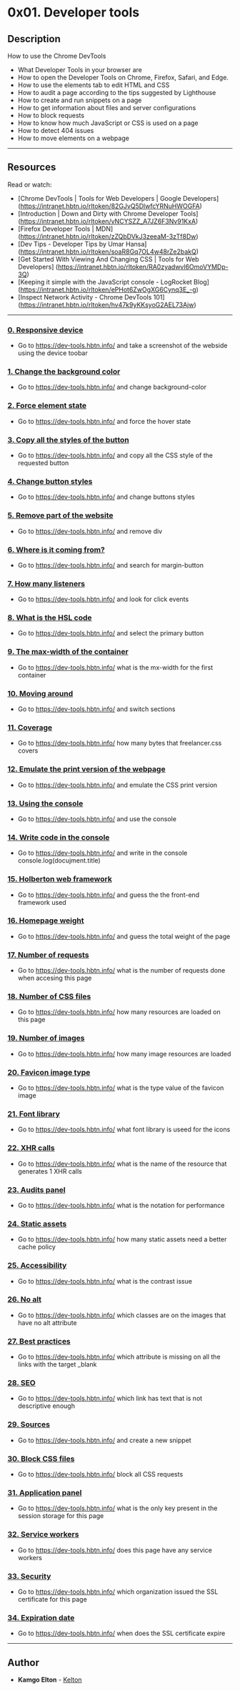 # 0x01. Developer tools

## Description

How to use the Chrome DevTools

* What Developer Tools in your browser are
* How to open the Developer Tools on Chrome, Firefox, Safari, and Edge.
* How to use the elements tab to edit HTML and CSS
* How to audit a page according to the tips suggested by Lighthouse
* How to create and run snippets on a page
* How to get information about files and server configurations
* How to block requests
* How to know how much JavaScript or CSS is used on a page
* How to detect 404 issues
* How to move elements on a webpage

---

## Resources

Read or watch:

* [Chrome DevTools | Tools for Web Developers | Google Developers] (<https://intranet.hbtn.io/rltoken/82GJvQ5DlwfcYRNuHWOGFA>)
* [Introduction | Down and Dirty with Chrome Developer Tools] (<https://intranet.hbtn.io/rltoken/vNCYSZZ_A7JZ6F3Nv91KxA>)
* [Firefox Developer Tools | MDN] (<https://intranet.hbtn.io/rltoken/zZQbDVkJ3zeeaM-3zTf8Dw>)
* [Dev Tips - Developer Tips by Umar Hansa] (<https://intranet.hbtn.io/rltoken/soaR8Gq7OL4w48rZe2bakQ>)
* [Get Started With Viewing And Changing CSS | Tools for Web Developers] (<https://intranet.hbtn.io/rltoken/RA0zyadwvl6OmoVYMDp-3Q>)
* [Keeping it simple with the JavaScript console - LogRocket Blog] (<https://intranet.hbtn.io/rltoken/ePHot6ZwOgXG6Cynq3E_-g>)
* [Inspect Network Activity - Chrome DevTools 101] (<https://intranet.hbtn.io/rltoken/hv47k9yKKsyoG2AEL73Ajw>)

---

### [0. Responsive device](./0-responsive_device.png)

* Go to <https://dev-tools.hbtn.info/> and take a screenshot of the webside using the device toobar

### [1. Change the background color](./1-change_bg_color.png)

* Go to <https://dev-tools.hbtn.info/> and change background-color

### [2. Force element state](./2-pathways_menu.png)

* Go to <https://dev-tools.hbtn.info/> and force the hover state

### [3. Copy all the styles of the button](./3-button_styles)

* Go to <https://dev-tools.hbtn.info/> and copy all the CSS style of the requested button

### [4. Change button styles](./4-new_buttons.png)

* Go to <https://dev-tools.hbtn.info/> and change buttons styles

### [5. Remove part of the website](./5-deleted_elements.png)

* Go to <https://dev-tools.hbtn.info/> and remove div

### [6. Where is it coming from?](./6-declaration_file)

* Go to <https://dev-tools.hbtn.info/> and search for margin-button

### [7. How many listeners](./7-number_of_listeners)

* Go to <https://dev-tools.hbtn.info/> and look for click events

### [8. What is the HSL code](./8-hsl)

* Go to <https://dev-tools.hbtn.info/> and select the primary button

### [9. The max-width of the container](./9-max_width)

* Go to <https://dev-tools.hbtn.info/> what is the mx-width for the first container

### [10. Moving around](./10-moved_around.png)

* Go to <https://dev-tools.hbtn.info/> and switch sections

### [11. Coverage](./11-coverage)

* Go to <https://dev-tools.hbtn.info/> how many bytes that freelancer.css covers

### [12. Emulate the print version of the webpage](./12-print_version.png)

* Go to <https://dev-tools.hbtn.info/> and emulate the CSS print version

### [13. Using the console](./13-logo_dollar0)

* Go to <https://dev-tools.hbtn.info/> and use the console

### [14. Write code in the console](./14-doc_title)

* Go to <https://dev-tools.hbtn.info/> and write in the console console.log(docujment.title)

### [15. Holberton web framework](./15-hbtn_framework)

* Go to <https://dev-tools.hbtn.info/> and guess the the front-end framework used

### [16. Homepage weight](./16-weight.png)

* Go to <https://dev-tools.hbtn.info/> and guess the total weight of the page

### [17. Number of requests](./17-requests.png)

* Go to <https://dev-tools.hbtn.info/> what is the number of requests done when accesing this page

### [18. Number of CSS files](./18-css_loaded)

* Go to <https://dev-tools.hbtn.info/> how many resources are loaded on this page

### [19. Number of images](./19-images_loaded)

* Go to <https://dev-tools.hbtn.info/> how many image resources are loaded

### [20. Favicon image type](./20-favicon_type)

* Go to <https://dev-tools.hbtn.info/> what is the type value of the favicon image

### [21. Font library](./21-hbtn_font_lib)

* Go to <https://dev-tools.hbtn.info/> what font library is useed for the icons

### [22. XHR calls](./22-xhr_calls)

* Go to <https://dev-tools.hbtn.info/> what is the name of the resource that generates 1 XHR calls

### [23. Audits panel](./23-performance_audit.png)

* Go to <https://dev-tools.hbtn.info/> what is the notation for performance

### [24. Static assets](./24-static_assets_audit.png)

* Go to <https://dev-tools.hbtn.info/> how many static assets need a better cache policy

### [25. Accessibility](./25-contrast_issue)

* Go to <https://dev-tools.hbtn.info/> what is the contrast issue

### [26. No alt](./26-no_alt)

* Go to <https://dev-tools.hbtn.info/> which classes are on the images that have no alt attribute

### [27. Best practices](./27-missing_attr)

* Go to <https://dev-tools.hbtn.info/> which attribute is missing on all the links with the target _blank

### [28. SEO](./28-unclear_desc.png)

* Go to <https://dev-tools.hbtn.info/> which link has text that is not descriptive enough

### [29. Sources](./29-how_many_colors.png)

* Go to <https://dev-tools.hbtn.info/> and create a new snippet

### [30. Block CSS files](./30-no_css.png)

* Go to <https://dev-tools.hbtn.info/> block all CSS requests

### [31. Application panel](./31-session_storage_key)

* Go to <https://dev-tools.hbtn.info/> what is the only key present in the session storage for this page

### [32. Service workers](./32-service_workers)

* Go to <https://dev-tools.hbtn.info/> does this page have any service workers

### [33. Security](./33-ssl_cert)

* Go to <https://dev-tools.hbtn.info/> which organization issued the SSL certificate for this page

### [34. Expiration date](./34-ssl_expiration.png)

* Go to <https://dev-tools.hbtn.info/> when does the SSL certificate expire

---

## Author

* **Kamgo Elton** - [Kelton](https://github.com/kelton-glitch)
